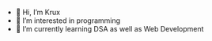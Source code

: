 - 👋 Hi, I’m Krux
- 👀 I’m interested in programming
- 🌱 I’m currently learning DSA as well as Web Development

<!---
Ianxs/Ianxs is a ✨ special ✨ repository because its `README.md` (this file) appears on your GitHub profile.
You can click the Preview link to take a look at your changes.
--->
